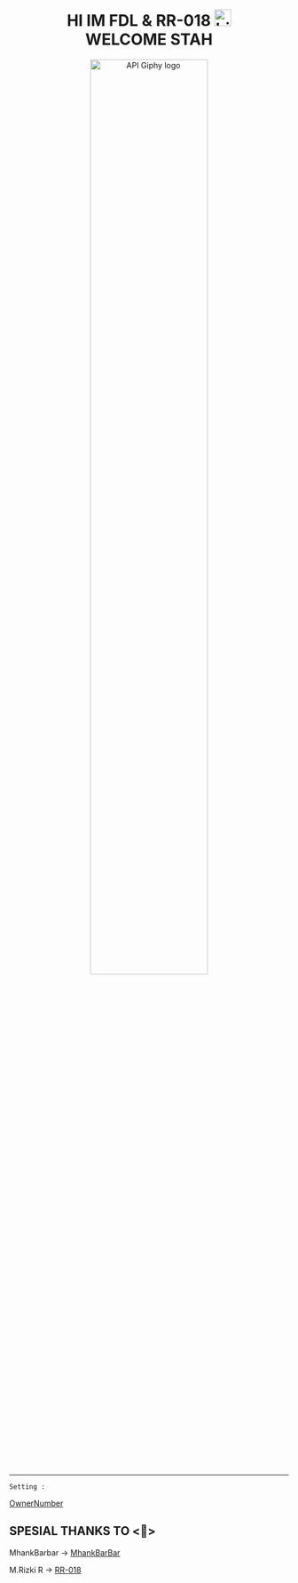 <h1 align="center">      HI IM FDL & RR-018 <img src="https://user-images.githubusercontent.com/1303154/88677602-1635ba80-d120-11ea-84d8-d263ba5fc3c0.gif" width="30px" alt="hi"><br>WELCOME STAH</h1>

<p align="center">
<img src="https://f.top4top.io/p_18972zu6n0.png" width="65%" alt="API Giphy logo"/>
</p>

----------
``Setting :``
<p1 align="center"> 


[OwnerNumber](https://github.com/FDLBOT/wa-bot/blob/main/src/settings.json#L4)

## SPESIAL THANKS TO <👑>

MhankBarbar -> [MhankBarBar](https://github.com/MhankBarBar)

M.Rizki R -> [RR-018](https://github.com/rizkiramadhan4617/)
